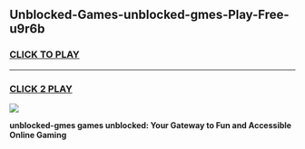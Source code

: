 
## Unblocked-Games-unblocked-gmes-Play-Free-u9r6b
<h3>
<a href="https://premium76.site?title=unblocked-gmes&ref=18A1">CLICK TO PLAY</a></h3>
<hr>

<h3>
<a href="https://premium76.site?title=unblocked-gmes&ref=18A1">CLICK 2 PLAY</a>
  
</h3>

<a href="https://premium76.site?title=unblocked-gmes&ref=18A1"><img src="https://clearcache.store/games.png"></a>


**unblocked-gmes games unblocked: Your Gateway to Fun and Accessible Online Gaming**
